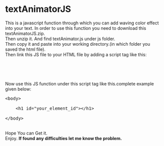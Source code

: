 # textAnimatorJS
This is a javascript function through which you can add waving color effect into your text. In order to use this function you need to download this textAnimatorJS.zip.<br>
Then unzip it. And find textAnimator.js under js folder.<br>
Then copy it and paste into your working directory.(in which folder you saved the html file).<br>
Then link this JS file to your HTML file by adding a script tag like this: 
<pre>
<script src="textAnimator.js"></script>
</pre>
<br>
Now use this JS function under this script tag like this.complete example given below:<br>
<pre>
&lt;body>
<script src="textAnimator.js"></script>
    &lt;h1 id="your_element_id">&lt;/h1>
    <script>
        textAnim("Your Text Here", "your_element_id");
    </script>
&lt;/body>
</pre><br>
Hope You can Get it.<br>
Enjoy.
<b>If found any difficulties let me know the problem.</b>
